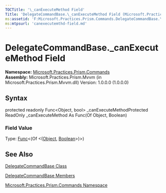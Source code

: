 ```yaml
---
TOCTitle: '\_canExecuteMethod Field'
Title: 'DelegateCommandBase.\_canExecuteMethod Field (Microsoft.Practices.Prism.Commands)'
ms:assetid: 'F:Microsoft.Practices.Prism.Commands.DelegateCommandBase.\_canExecuteMethod'
ms:mtpsurl: 'canexecutemthd-field.md'
---
```


# DelegateCommandBase.\_canExecuteMethod Field

**Namespace:** [Microsoft.Practices.Prism.Commands](https://msdn.microsoft.com/library/microsoft.practices.prism.commands)
**Assembly:** Microsoft.Practices.Prism.Mvvm (in Microsoft.Practices.Prism.Mvvm.dll) Version: 1.0.0.0 (1.0.0.0)

## Syntax
protected readonly Func&lt;Object, bool&gt; \_canExecuteMethodProtected ReadOnly \_canExecuteMethod As Func(Of Object, Boolean)
### Field Value

Type: [Func](http://msdn.microsoft.com/en-us/library/bb549151)&lt;(Of &lt;([Object](http://msdn.microsoft.com/en-us/library/e5kfa45b), [Boolean](http://msdn.microsoft.com/en-us/library/a28wyd50)&gt;)&gt;)

## See Also
[DelegateCommandBase Class](https://msdn.microsoft.com/library/microsoft.practices.prism.commands.delegatecommandbase)

[DelegateCommandBase Members](https://msdn.microsoft.com/allmembers.t:microsoft.practices.prism.commands.delegatecommandbase)

[Microsoft.Practices.Prism.Commands Namespace](https://msdn.microsoft.com/library/microsoft.practices.prism.commands)
